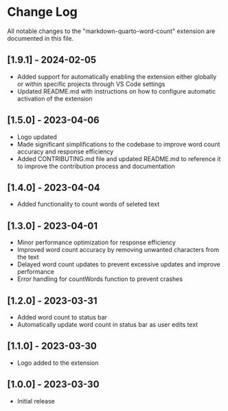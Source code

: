 # Change Log

All notable changes to the "markdown-quarto-word-count" extension are documented in this file.

## [1.9.1] - 2024-02-05

- Added support for automatically enabling the extension either globally or within specific projects through VS Code settings
- Updated README.md with instructions on how to configure automatic activation of the extension

## [1.5.0] - 2023-04-06

- Logo updated
- Made significant simplifications to the codebase to improve word count accuracy and response efficiency
- Added CONTRIBUTING.md file and updated README.md to reference it to improve the contribution process and documentation

## [1.4.0] - 2023-04-04

- Added functionality to count words of seleted text

## [1.3.0] - 2023-04-01

- Minor performance optimization for response efficiency
- Improved word count accuracy by removing unwanted characters from the text
- Delayed word count updates to prevent excessive updates and improve performance
- Error handling for countWords function to prevent crashes

## [1.2.0] - 2023-03-31

- Added word count to status bar
- Automatically update word count in status bar as user edits text

## [1.1.0] - 2023-03-30

- Logo added to the extension

## [1.0.0] - 2023-03-30

- Initial release
